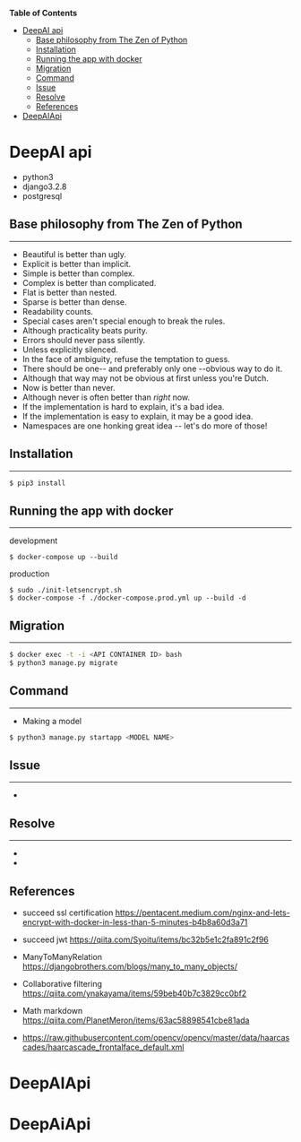 <!-- START doctoc generated TOC please keep comment here to allow auto update -->
<!-- DON'T EDIT THIS SECTION, INSTEAD RE-RUN doctoc TO UPDATE -->

**Table of Contents**

- [DeepAI api](#deepai-api)
  - [Base philosophy from The Zen of Python](#base-philosophy-from-the-zen-of-python)
  - [Installation](#installation)
  - [Running the app with docker](#running-the-app-with-docker)
  - [Migration](#migration)
  - [Command](#command)
  - [Issue](#issue)
  - [Resolve](#resolve)
  - [References](#references)
- [DeepAIApi](#deepaiapi)

<!-- END doctoc generated TOC please keep comment here to allow auto update -->

# DeepAI api

- python3
- django3.2.8
- postgresql

## Base philosophy from The Zen of Python

<hr>

- Beautiful is better than ugly.
- Explicit is better than implicit.
- Simple is better than complex.
- Complex is better than complicated.
- Flat is better than nested.
- Sparse is better than dense.
- Readability counts.
- Special cases aren't special enough to break the rules.
- Although practicality beats purity.
- Errors should never pass silently.
- Unless explicitly silenced.
- In the face of ambiguity, refuse the temptation to guess.
- There should be one-- and preferably only one --obvious way to do it.
- Although that way may not be obvious at first unless you're Dutch.
- Now is better than never.
- Although never is often better than _right_ now.
- If the implementation is hard to explain, it's a bad idea.
- If the implementation is easy to explain, it may be a good idea.
- Namespaces are one honking great idea -- let's do more of those!

## Installation

<hr>

```sh
$ pip3 install
```

## Running the app with docker

<hr>

development

```sH
$ docker-compose up --build
```

production

```
$ sudo ./init-letsencrypt.sh
$ docker-compose -f ./docker-compose.prod.yml up --build -d
```

## Migration

<hr>

```sh
$ docker exec -t -i <API CONTAINER ID> bash
$ python3 manage.py migrate
```

## Command

<hr>

- Making a model

```sh
$ python3 manage.py startapp <MODEL NAME>
```

## Issue

<hr>

-

## Resolve

<hr>

-
-

## References

- succeed ssl certification
  https://pentacent.medium.com/nginx-and-lets-encrypt-with-docker-in-less-than-5-minutes-b4b8a60d3a71

- succeed jwt
  https://qiita.com/Syoitu/items/bc32b5e1c2fa891c2f96

- ManyToManyRelation
  https://djangobrothers.com/blogs/many_to_many_objects/

- Collaborative filtering
  https://qiita.com/ynakayama/items/59beb40b7c3829cc0bf2

- Math markdown
  https://qiita.com/PlanetMeron/items/63ac58898541cbe81ada

- https://raw.githubusercontent.com/opencv/opencv/master/data/haarcascades/haarcascade_frontalface_default.xml

# DeepAIApi

# DeepAiApi
